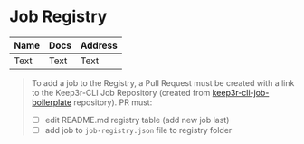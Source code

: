 # Job Registry

|  Name | Docs | Address |
| -------- | -------- | -------- |
| Text     | Text     | Text     |

> To add a job to the Registry, a Pull Request must be created with a link to the Keep3r-CLI Job Repository (created from [keep3r-cli-job-boilerplate](https://github.com/defi-wonderland/keep3r-cli-job-boilerplate) repository). PR must:
> - [ ] edit README.md registry table (add new job last)
> - [ ] add job to `job-registry.json` file to registry folder
